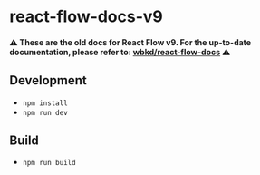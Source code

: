 # react-flow-docs-v9

#### ⚠️ These are the old docs for React Flow v9. For the up-to-date documentation, please refer to: [wbkd/react-flow-docs](https://github.com/wbkd/react-flow-docs) ⚠️

## Development

- `npm install`
- `npm run dev`

## Build

- `npm run build`
